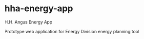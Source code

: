 # hha-energy-app
H.H. Angus Energy App

Prototype web application for Energy Division energy planning tool